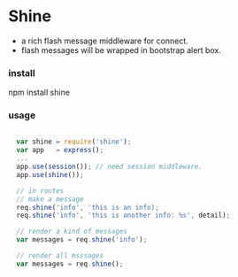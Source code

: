 # Shine
+ a rich flash message middleware for connect.
+ flash messages will be wrapped in bootstrap alert box.


### install
npm install shine

### usage

```javascript
  
  var shine = require('shine');
  var app   = express();
  ...
  app.use(session()); // need session middleware.
  app.use(shine());

  // in routes
  // make a message
  req.shine('info', 'this is an info);
  req.shine('info', 'this is another info: %s', detail);

  // render a kind of messages
  var messages = req.shine('info');

  // render all msssages
  var messages = req.shine();

```